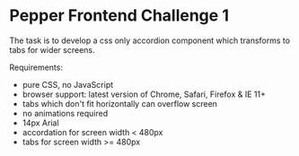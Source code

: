 # Pepper Frontend Challenge 1

The task is to develop a css only accordion component which transforms to tabs for wider screens.

Requirements:
* pure CSS, no JavaScript
* browser support: latest version of Chrome, Safari, Firefox & IE 11+
* tabs which don't fit horizontally can overflow screen
* no animations required
* 14px Arial
* accordation for screen width < 480px
* tabs for screen width >= 480px
